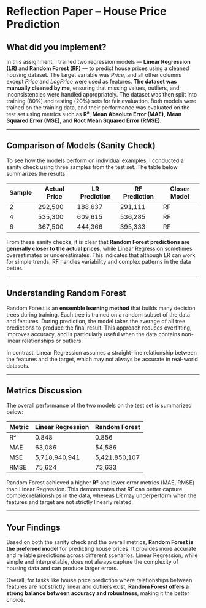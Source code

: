 # Reflection Paper – House Price Prediction

## What did you implement?  
In this assignment, I trained two regression models — **Linear Regression (LR)** and **Random Forest (RF)** — to predict house prices using a cleaned housing dataset. The target variable was *Price*, and all other columns except *Price* and *LogPrice* were used as features. **The dataset was manually cleaned by me**, ensuring that missing values, outliers, and inconsistencies were handled appropriately. The dataset was then split into training (80%) and testing (20%) sets for fair evaluation. Both models were trained on the training data, and their performance was evaluated on the test set using metrics such as **R²**, **Mean Absolute Error (MAE)**, **Mean Squared Error (MSE)**, and **Root Mean Squared Error (RMSE)**.

---

## Comparison of Models (Sanity Check)  
To see how the models perform on individual examples, I conducted a sanity check using three samples from the test set. The table below summarizes the results:

| Sample | Actual Price | LR Prediction | RF Prediction | Closer Model |
|--------|--------------|---------------|---------------|--------------|
| 2      | 292,500      | 188,637       | 291,111       | RF           |
| 4      | 535,300      | 609,615       | 536,285       | RF           |
| 6      | 367,500      | 444,366       | 395,333       | RF           |

From these sanity checks, it is clear that **Random Forest predictions are generally closer to the actual prices**, while Linear Regression sometimes overestimates or underestimates. This indicates that although LR can work for simple trends, RF handles variability and complex patterns in the data better.

---

## Understanding Random Forest  
Random Forest is an **ensemble learning method** that builds many decision trees during training. Each tree is trained on a random subset of the data and features. During prediction, the model takes the average of all tree predictions to produce the final result. This approach reduces overfitting, improves accuracy, and is particularly useful when the data contains non-linear relationships or outliers.  

In contrast, Linear Regression assumes a straight-line relationship between the features and the target, which may not always be accurate in real-world datasets.

---

## Metrics Discussion  
The overall performance of the two models on the test set is summarized below:

| Metric | Linear Regression | Random Forest |
|--------|------------------|---------------|
| R²     | 0.848            | 0.856         |
| MAE    | 63,086           | 54,586        |
| MSE    | 5,718,940,941    | 5,421,850,107 |
| RMSE   | 75,624           | 73,633        |

Random Forest achieved a higher **R²** and lower error metrics (MAE, RMSE) than Linear Regression. This demonstrates that RF can better capture complex relationships in the data, whereas LR may underperform when the features and target are not strictly linearly related.

---

## Your Findings  
Based on both the sanity check and the overall metrics, **Random Forest is the preferred model** for predicting house prices. It provides more accurate and reliable predictions across different scenarios. Linear Regression, while simple and interpretable, does not always capture the complexity of housing data and can produce larger errors.  

Overall, for tasks like house price prediction where relationships between features are not strictly linear and outliers exist, **Random Forest offers a strong balance between accuracy and robustness**, making it the better choice.  

